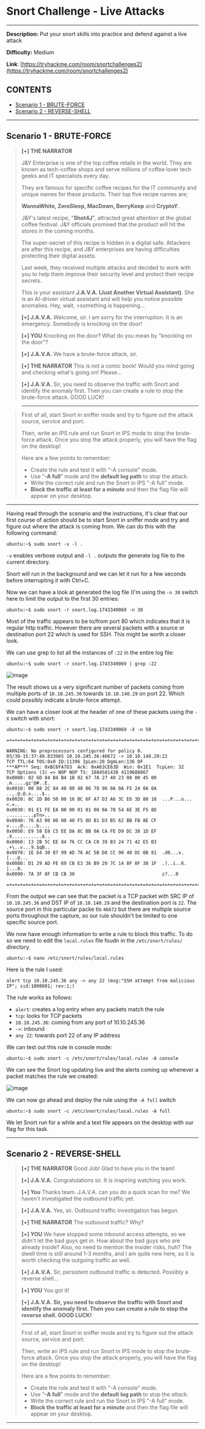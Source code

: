 # Snort Challenge - Live Attacks
---
**Description:** Put your snort skills into practice and defend against a live attack

**Difficulty:** Medium

**Link**: [https://tryhackme.com/room/snortchallenges2](https://tryhackme.com/room/snortchallenges2)


## CONTENTS
- [Scenario 1 - BRUTE-FORCE](#scenario-1---brute-force)
- [Scenario 2 - REVERSE-SHELL](#scenario-2---reverse-shell)


---
## Scenario 1 - BRUTE-FORCE

>**[+] THE NARRATOR**
>
>J&Y Enterprise is one of the top coffee retails in the world. They are known as tech-coffee shops and serve millions of coffee lover tech geeks and IT specialists every day. 
>
>They are famous for specific coffee recipes for the IT community and unique names for these products. Their top five recipe names are;
>
>**WannaWhite, ZeroSleep, MacDown, BerryKeep** and **CryptoY**.
>
>J&Y's latest recipe, "**Shot4J**", attracted great attention at the global coffee festival. J&Y officials promised that the product will hit the stores in the coming months. 
>
>The super-secret of this recipe is hidden in a digital safe. Attackers are after this recipe, and J&Y enterprises are having difficulties protecting their digital assets.
>
>Last week, they received multiple attacks and decided to work with you to help them improve their security level and protect their recipe secrets.  
>
>
>This is your assistant **J.A.V.A. (Just Another Virtual Assistant)**. She is an AI-driven virtual assistant and will help you notice possible anomalies. Hey, wait, >something is happening...
>
>**[+] J.A.V.A.**
>Welcome, sir. I am sorry for the interruption. It is an emergency. Somebody is knocking on the door!
>
>**[+] YOU**
>Knocking on the door? What do you mean by "knocking on the door"?
>
>**[+] J.A.V.A.**
>We have a brute-force attack, sir.
>
>**[+] THE NARRATOR**
>This is not a comic book! Would you mind going and checking what's going on! Please... 
>
>**[+] J.A.V.A.**
>Sir, you need to observe the traffic with Snort and identify the anomaly first. Then you can create a rule to stop the brute-force attack. GOOD LUCK!

> ---

>First of all, start Snort in sniffer mode and try to figure out the attack source, service and port.
>
>Then, write an IPS rule and run Snort in IPS mode to stop the brute-force attack. Once you stop the attack properly, you will have the flag on the desktop!
>
>Here are a few points to remember:
>
>- Create the rule and test it with "-A console" mode. 
>- Use "**-A full**" mode and the **default log path** to stop the attack.
>- Write the correct rule and run the Snort in IPS "-A full" mode.
>- **Block the traffic at least for a minute** and then the flag file will appear on your desktop.
---

Having read through the scenario and the instructions, it's clear that our first course of action should be to start Snort in sniffer mode and try and figure out where the attack is coming from.
We can do this with the following command:
```console
ubuntu:~$ sudo snort -v -l .
```
`-v` enables verbose output and `-l .` outputs the generate log file to the current directory.

Snort will run in the background and we can let it run for a few seconds before interrupting it with Ctrl+C.  

Now we can have a look at generated the log file (I'm using the `-n 30` switch here to limit the output to the first 30 entries:

```console
ubuntu:~$ sudo snort -r snort.log.1743349069 -n 30
```

Most of the traffic appears to be to/from port 80 which indicates that it is regular http traffic.  However there are several packets with a source or destination port 22 which is used for SSH.  This might be worth a closer look.

We can use grep to list all the instances of `:22` in the entire log file:
```console
ubuntu:~$ sudo snort -r snort.log.1743349069 | grep :22
```
![image](https://github.com/user-attachments/assets/90197fc6-8de7-4ff9-8d93-c851439dfe01)

The result shows us a very significant number of packets coming from multiple ports of `10.10.245.36` towards `10.10.140.29` on port 22.  Which could possibly indicate a brute-force attempt.

We can have a closer look at the header of one of these packets using the `-X` switch with snort:

```console
ubuntu:~$ sudo snort -r snort.log.1743349069 -X -n 50
```

```console
=+=+=+=+=+=+=+=+=+=+=+=+=+=+=+=+=+=+=+=+=+=+=+=+=+=+=+=+=+=+=+=+=+=+=+=+=+

WARNING: No preprocessors configured for policy 0.
03/30-15:37:49.833965 10.10.245.36:46672 -> 10.10.140.29:22
TCP TTL:64 TOS:0x0 ID:11396 IpLen:20 DgmLen:136 DF
***AP*** Seq: 0xBC6FA7D3  Ack: 0xA63CE63D  Win: 0x1E1  TcpLen: 32
TCP Options (3) => NOP NOP TS: 1884581438 4119688867 
0x0000: 02 6D 84 B4 B4 1B 02 67 7A 27 40 23 08 00 45 00  .m.....gz'@#..E.
0x0010: 00 88 2C 84 40 00 40 06 78 96 0A 0A F5 24 0A 0A  ..,.@.@.x....$..
0x0020: 8C 1D B6 50 00 16 BC 6F A7 D3 A6 3C E6 3D 80 18  ...P...o...<.=..
0x0030: 01 E1 FE EA 00 00 01 01 08 0A 70 54 6E 3E F5 8D  ..........pTn>..
0x0040: 76 A3 00 00 00 40 F5 0D B1 D3 B5 62 BB FB 8E CF  v....@.....b....
0x0050: E9 58 E8 C5 EE DA 8C BB 0A CA FE D9 DC 38 1D EF  .X...........8..
0x0060: 13 2B 5C EE 84 76 CC CA C0 39 B3 24 71 42 E5 B3  .+\..v...9.$qB..
0x0070: 1E 64 30 87 99 AD 76 AC 5B D8 CC 90 40 DC 0B 81  .d0...v.[...@...
0x0080: D1 29 AD FE 69 CB E3 36 B9 20 7C 14 8F 0F 30 1F  .)..i..6. |...0.
0x0090: 7A 3F 8F CB CB 30                                z?...0

=+=+=+=+=+=+=+=+=+=+=+=+=+=+=+=+=+=+=+=+=+=+=+=+=+=+=+=+=+=+=+=+=+=+=+=+=+
```

From the output we can see that the packet is a TCP packet with SRC IP of `10.10.245.36` and DST IP of `10.10.140.29` and the destination port is `22`.  The source port in this particular packe tis `46672` but there are multiple source ports throughout the capture, so our rule shouldn't be limited to one specific source port.

We now have enough information to write a rule to block this traffic.  To do so we need to edit the `local.rules` file foudn in the `/etc/snort/rules/` directory.
```console
ubuntu:~$ nano /etc/snort/rules/local.rules 
```

Here is the rule I used:
```dircolors
alert tcp 10.10.245.36 any -> any 22 (msg:"SSH attempt from malicious IP"; sid:1000001; rev:1;)
```

The rule works as follows:
- `alert`: creates a log entry when any packets match the rule
- `tcp`: looks for TCP packets
- `10.10.245.36`: coming from any port of 10.10.245.36
- `->`: inbound
- `any 22`: towards port 22 of any IP address

We can test out this rule in console mode:
```console
ubuntu:~$ sudo snort -c /etc/snort/rules/local.rules -A console
```

We can see the Snort log updating live and the alerts coming up whenever a packet matches the rule we created:

![image](https://github.com/user-attachments/assets/12c4421f-6ed1-43b1-8ff5-ac05eaba6670)

We can now go ahead and deploy the rule using the `-A full` switch

```console
ubuntu:~$ sudo snort -c /etc/snort/rules/local.rules -A full
```

We let Snort run for a while and a text file appears on the desktop with our flag for this task.

---

## Scenario 2 - REVERSE-SHELL

>**[+] THE NARRATOR**
>Good Job! Glad to have you in the team!
>
>**[+] J.A.V.A.**
>Congratulations sir. It is inspiring watching you work.
>
>**[+] You**
>Thanks team. J.A.V.A. can you do a quick scan for me? We haven't investigated the outbound traffic yet. 
>
>**[+] J.A.V.A.**
>Yes, sir. Outbound traffic investigation has begun. 
>
>**[+] THE NARRATOR**
>The outbound traffic? Why?
>
>**[+] YOU**
>We have stopped some inbound access attempts, so we didn't let the bad guys get in. How about the bad guys who are already inside? Also, no need to mention the insider risks, huh? The dwell time is still around 1-3 months, and I am quite new here, so it is worth checking the outgoing traffic as well.
>
>**[+] J.A.V.A.**
>Sir, persistent outbound traffic is detected. Possibly a reverse shell...
>
>**[+] YOU**
>You got it!
>
>**[+] J.A.V.A.**
>**Sir, you need to observe the traffic with Snort and identify the anomaly first. Then you can create a rule to stop the reverse shell. GOOD LUCK!**
>
>---
>
>First of all, start Snort in sniffer mode and try to figure out the attack source, service and port.
>
>Then, write an IPS rule and run Snort in IPS mode to stop the brute-force attack. Once you stop the attack properly, you will have the flag on the desktop!
>
>Here are a few points to remember:
>
>- Create the rule and test it with "-A console" mode. 
>- Use "**-A full**" mode and the **default log path** to stop the attack.
>- Write the correct rule and run the Snort in IPS "-A full" mode.
>- **Block the traffic at least for a minute** and then the flag file will appear on your desktop.

---

